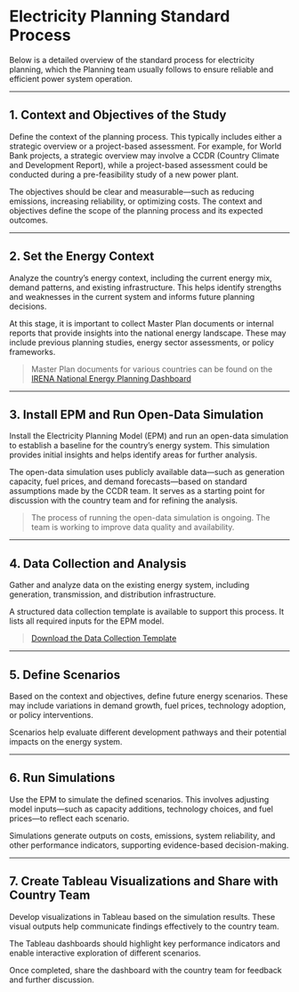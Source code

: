 # Electricity Planning Standard Process

Below is a detailed overview of the standard process for electricity planning, which the Planning team usually follows to ensure reliable and efficient power system operation.

---

## 1. **Context and Objectives of the Study**

Define the context of the planning process. This typically includes either a strategic overview or a project-based assessment. For example, for World Bank projects, a strategic overview may involve a CCDR (Country Climate and Development Report), while a project-based assessment could be conducted during a pre-feasibility study of a new power plant. 

The objectives should be clear and measurable—such as reducing emissions, increasing reliability, or optimizing costs. The context and objectives define the scope of the planning process and its expected outcomes.

---

## 2. **Set the Energy Context**

Analyze the country’s energy context, including the current energy mix, demand patterns, and existing infrastructure. This helps identify strengths and weaknesses in the current system and informs future planning decisions.

At this stage, it is important to collect Master Plan documents or internal reports that provide insights into the national energy landscape. These may include previous planning studies, energy sector assessments, or policy frameworks.

> Master Plan documents for various countries can be found on the [IRENA National Energy Planning Dashboard](https://app.powerbi.com/view?r=eyJrIjoiODIwYmVhYjktYWFiYy00ZmRlLTljMjgtZGJhMWZlOGVlYjA5IiwidCI6ImNjZGRlYmIwLWQyYmItNDRkMC05ODRhLThlNDJhNWMwNjJiMyIsImMiOjh9&pageName=8db57587b800be86e56c)

---

## 3. **Install EPM and Run Open-Data Simulation**

Install the Electricity Planning Model (EPM) and run an open-data simulation to establish a baseline for the country’s energy system. This simulation provides initial insights and helps identify areas for further analysis.

The open-data simulation uses publicly available data—such as generation capacity, fuel prices, and demand forecasts—based on standard assumptions made by the CCDR team. It serves as a starting point for discussion with the country team and for refining the analysis.

> The process of running the open-data simulation is ongoing. The team is working to improve data quality and availability.

---

## 4. **Data Collection and Analysis**

Gather and analyze data on the existing energy system, including generation, transmission, and distribution infrastructure.

A structured data collection template is available to support this process. It lists all required inputs for the EPM model.

> [Download the Data Collection Template](dwld/TemplateDataCollection.xlsx) 

---

## 5. **Define Scenarios**

Based on the context and objectives, define future energy scenarios. These may include variations in demand growth, fuel prices, technology adoption, or policy interventions.

Scenarios help evaluate different development pathways and their potential impacts on the energy system.

---

## 6. **Run Simulations**

Use the EPM to simulate the defined scenarios. This involves adjusting model inputs—such as capacity additions, technology choices, and fuel prices—to reflect each scenario.

Simulations generate outputs on costs, emissions, system reliability, and other performance indicators, supporting evidence-based decision-making.

---

## 7. **Create Tableau Visualizations and Share with Country Team**

Develop visualizations in Tableau based on the simulation results. These visual outputs help communicate findings effectively to the country team.

The Tableau dashboards should highlight key performance indicators and enable interactive exploration of different scenarios.

Once completed, share the dashboard with the country team for feedback and further discussion.